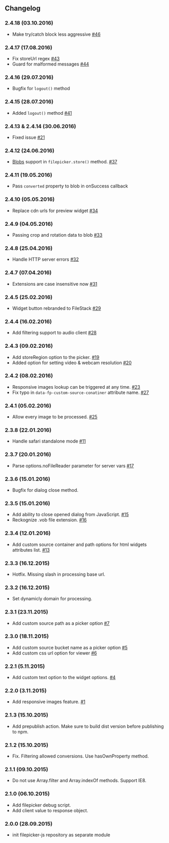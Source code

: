 ## Changelog

### 2.4.18 (03.10.2016)
- Make try/catch block less aggressive [#46](https://github.com/filepicker/filepicker-js/pull/46)

### 2.4.17 (17.08.2016)
- Fix storeUrl regex [#43](https://github.com/filepicker/filepicker-js/pull/43)
- Guard for malformed messages [#44](https://github.com/filepicker/filepicker-js/pull/44)

### 2.4.16 (29.07.2016)
- Bugfix for `logout()` method

### 2.4.15 (28.07.2016)
- Added `logout()` method [#41](https://github.com/filepicker/filepicker-js/pull/41)

### 2.4.13 & 2.4.14 (30.06.2016)
- Fixed issue [#21](https://github.com/filepicker/filepicker-js/issues/21)

### 2.4.12 (24.06.2016)
- [Blobs](https://developer.mozilla.org/en-US/docs/Web/API/Blob) support in `filepicker.store()` method. [#37](https://github.com/filepicker/filepicker-js/pull/37)

### 2.4.11 (19.05.2016)
- Pass `converted` property to blob in onSuccess callback

### 2.4.10 (05.05.2016)
- Replace cdn urls for preview widget [#34](https://github.com/filepicker/filepicker-js/pull/34)

### 2.4.9 (04.05.2016)
- Passing crop and rotation data to blob [#33](https://github.com/filepicker/filepicker-js/pull/33)

### 2.4.8 (25.04.2016)
- Handle HTTP server errors [#32](https://github.com/filepicker/filepicker-js/pull/32)

### 2.4.7 (07.04.2016)
- Extensions are case insensitive now [#31](https://github.com/filepicker/filepicker-js/pull/31)

### 2.4.5 (25.02.2016)
- Widget button rebranded to FileStack [#29](https://github.com/filepicker/filepicker-js/pull/29)

### 2.4.4 (16.02.2016)
- Add filtering support to audio client [#28](https://github.com/filepicker/filepicker-js/pull/28)

### 2.4.3 (09.02.2016)
- Add storeRegion option to the picker. [#19](https://github.com/filepicker/filepicker-js/pull/19)
- Added option for setting video & webcam resolution [#20](https://github.com/filepicker/filepicker-js/pull/20)

### 2.4.2 (08.02.2016)
- Responsive images lookup can be triggered at any time. [#23](https://github.com/filepicker/filepicker-js/pull/23)
- Fix typo in ```data-fp-custom-source-conatiner``` attribute name. [#27](https://github.com/filepicker/filepicker-js/pull/27)

### 2.4.1 (05.02.2016)
- Allow every image to be processed. [#25](https://github.com/filepicker/filepicker-js/pull/25)

### 2.3.8 (22.01.2016)
- Handle safari standalone mode [#11](https://github.com/filepicker/filepicker-js/pull/11)

### 2.3.7 (20.01.2016)
- Parse options.noFileReader parameter for server vars [#17](https://github.com/filepicker/filepicker-js/pull/17)

### 2.3.6 (15.01.2016)
- Bugfix for dialog close method.

### 2.3.5 (15.01.2016)
- Add ability to close opened dialog from JavaScript. [#15](https://github.com/filepicker/filepicker-js/pull/15)
- Reckognize .vob file extension. [#16](https://github.com/filepicker/filepicker-js/pull/16)

### 2.3.4 (12.01.2016)
- Add custom source container and path options for html widgets attributes list. [#13](https://github.com/filepicker/filepicker-js/pull/13)

### 2.3.3 (16.12.2015)
- Hotfix. Missing slash in processing base url.

### 2.3.2 (16.12.2015)
- Set dynamicly domain for processing.

### 2.3.1 (23.11.2015)
- Add custom source path as a picker option [#7](https://github.com/filepicker/filepicker-js/pull/7)

### 2.3.0 (18.11.2015)
- Add custom source bucket name as a picker option [#5](https://github.com/filepicker/filepicker-js/pull/5)
- Add custom css url option for viewer [#6](https://github.com/filepicker/filepicker-js/pull/6)

### 2.2.1 (5.11.2015)
- Add custom text option to the widget options. [#4](https://github.com/filepicker/filepicker-js/pull/4)

### 2.2.0 (3.11.2015)
- Add responsive images feature. [#1](https://github.com/filepicker/filepicker-js/pull/1)

### 2.1.3 (15.10.2015)
- Add prepublish action. Make sure to build dist version before publishing to npm.

### 2.1.2 (15.10.2015)
- Fix. Filtering allowed conversions. Use hasOwnProperty method.

### 2.1.1 (09.10.2015)
- Do not use Array.filter and Array.indexOf methods. Support IE8.

### 2.1.0 (06.10.2015)
- Add filepicker debug script.
- Add client value to response object.

### 2.0.0 (28.09.2015)
- init filepicker-js repository as separate module
